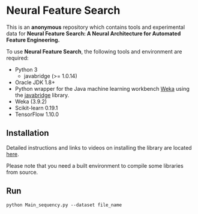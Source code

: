 # Neural Feature Search

This is an **anonymous** repository which contains tools and experimental data for **Neural Feature Search: A Neural Architecture for Automated Feature Engineering.** 

To use **Neural Feature Search**, the following tools and environment are required:

* Python 3
  * javabridge (>= 1.0.14)
* Oracle JDK 1.8+
* Python wrapper for the Java machine learning workbench [Weka](http://www.cs.waikato.ac.nz/~ml/weka/)
using the [javabridge](https://pypi.python.org/pypi/javabridge) library.
* Weka (3.9.2)
* Scikit-learn 0.19.1
* TensorFlow 1.10.0 

## Installation

Detailed instructions and links to videos on installing the library are located
[here](http://fracpete.github.io/python-weka-wrapper3/install.html).

Please note that you need a built environment to compile some libraries from source.

## Run

```
python Main_sequency.py --dataset file_name
```


